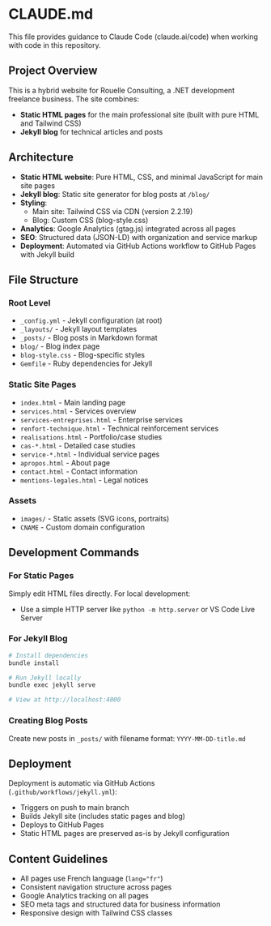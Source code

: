 # CLAUDE.md

This file provides guidance to Claude Code (claude.ai/code) when working with code in this repository.

## Project Overview

This is a hybrid website for Rouelle Consulting, a .NET development freelance business. The site combines:
- **Static HTML pages** for the main professional site (built with pure HTML and Tailwind CSS)
- **Jekyll blog** for technical articles and posts

## Architecture

- **Static HTML website**: Pure HTML, CSS, and minimal JavaScript for main site pages
- **Jekyll blog**: Static site generator for blog posts at `/blog/`
- **Styling**:
  - Main site: Tailwind CSS via CDN (version 2.2.19)
  - Blog: Custom CSS (blog-style.css)
- **Analytics**: Google Analytics (gtag.js) integrated across all pages
- **SEO**: Structured data (JSON-LD) with organization and service markup
- **Deployment**: Automated via GitHub Actions workflow to GitHub Pages with Jekyll build

## File Structure

### Root Level
- `_config.yml` - Jekyll configuration (at root)
- `_layouts/` - Jekyll layout templates
- `_posts/` - Blog posts in Markdown format
- `blog/` - Blog index page
- `blog-style.css` - Blog-specific styles
- `Gemfile` - Ruby dependencies for Jekyll

### Static Site Pages
- `index.html` - Main landing page
- `services.html` - Services overview
- `services-entreprises.html` - Enterprise services
- `renfort-technique.html` - Technical reinforcement services
- `realisations.html` - Portfolio/case studies
- `cas-*.html` - Detailed case studies
- `service-*.html` - Individual service pages
- `apropos.html` - About page
- `contact.html` - Contact information
- `mentions-legales.html` - Legal notices

### Assets
- `images/` - Static assets (SVG icons, portraits)
- `CNAME` - Custom domain configuration

## Development Commands

### For Static Pages
Simply edit HTML files directly. For local development:
- Use a simple HTTP server like `python -m http.server` or VS Code Live Server

### For Jekyll Blog
```bash
# Install dependencies
bundle install

# Run Jekyll locally
bundle exec jekyll serve

# View at http://localhost:4000
```

### Creating Blog Posts
Create new posts in `_posts/` with filename format: `YYYY-MM-DD-title.md`

## Deployment

Deployment is automatic via GitHub Actions (`.github/workflows/jekyll.yml`):
- Triggers on push to main branch
- Builds Jekyll site (includes static pages and blog)
- Deploys to GitHub Pages
- Static HTML pages are preserved as-is by Jekyll configuration

## Content Guidelines

- All pages use French language (`lang="fr"`)
- Consistent navigation structure across pages
- Google Analytics tracking on all pages
- SEO meta tags and structured data for business information
- Responsive design with Tailwind CSS classes
